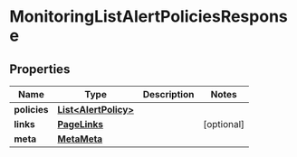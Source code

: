 

# MonitoringListAlertPoliciesResponse


## Properties

| Name | Type | Description | Notes |
|------------ | ------------- | ------------- | -------------|
|**policies** | [**List&lt;AlertPolicy&gt;**](AlertPolicy.md) |  |  |
|**links** | [**PageLinks**](PageLinks.md) |  |  [optional] |
|**meta** | [**MetaMeta**](MetaMeta.md) |  |  |



